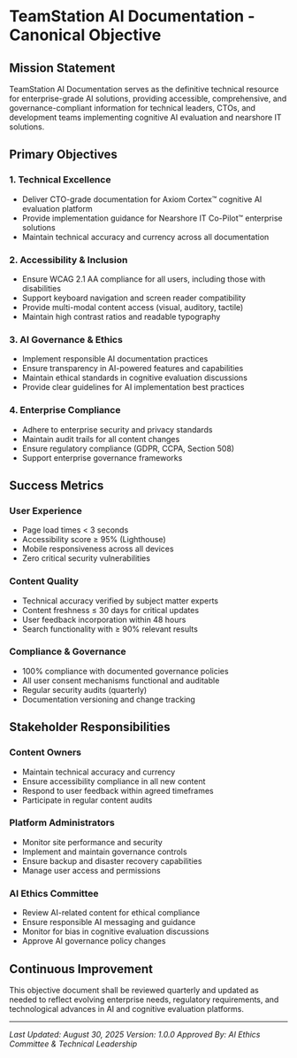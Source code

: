 # TeamStation AI Documentation - Canonical Objective

## Mission Statement

TeamStation AI Documentation serves as the definitive technical resource for enterprise-grade AI solutions, providing accessible, comprehensive, and governance-compliant information for technical leaders, CTOs, and development teams implementing cognitive AI evaluation and nearshore IT solutions.

## Primary Objectives

### 1. Technical Excellence
- Deliver CTO-grade documentation for Axiom Cortex™ cognitive AI evaluation platform
- Provide implementation guidance for Nearshore IT Co-Pilot™ enterprise solutions
- Maintain technical accuracy and currency across all documentation

### 2. Accessibility & Inclusion
- Ensure WCAG 2.1 AA compliance for all users, including those with disabilities
- Support keyboard navigation and screen reader compatibility
- Provide multi-modal content access (visual, auditory, tactile)
- Maintain high contrast ratios and readable typography

### 3. AI Governance & Ethics
- Implement responsible AI documentation practices
- Ensure transparency in AI-powered features and capabilities
- Maintain ethical standards in cognitive evaluation discussions
- Provide clear guidelines for AI implementation best practices

### 4. Enterprise Compliance
- Adhere to enterprise security and privacy standards
- Maintain audit trails for all content changes
- Ensure regulatory compliance (GDPR, CCPA, Section 508)
- Support enterprise governance frameworks

## Success Metrics

### User Experience
- Page load times < 3 seconds
- Accessibility score ≥ 95% (Lighthouse)
- Mobile responsiveness across all devices
- Zero critical security vulnerabilities

### Content Quality
- Technical accuracy verified by subject matter experts
- Content freshness ≤ 30 days for critical updates
- User feedback incorporation within 48 hours
- Search functionality with ≥ 90% relevant results

### Compliance & Governance
- 100% compliance with documented governance policies
- All user consent mechanisms functional and auditable
- Regular security audits (quarterly)
- Documentation versioning and change tracking

## Stakeholder Responsibilities

### Content Owners
- Maintain technical accuracy and currency
- Ensure accessibility compliance in all new content
- Respond to user feedback within agreed timeframes
- Participate in regular content audits

### Platform Administrators
- Monitor site performance and security
- Implement and maintain governance controls
- Ensure backup and disaster recovery capabilities
- Manage user access and permissions

### AI Ethics Committee
- Review AI-related content for ethical compliance
- Ensure responsible AI messaging and guidance
- Monitor for bias in cognitive evaluation discussions
- Approve AI governance policy changes

## Continuous Improvement

This objective document shall be reviewed quarterly and updated as needed to reflect evolving enterprise needs, regulatory requirements, and technological advances in AI and cognitive evaluation platforms.

---

*Last Updated: August 30, 2025*
*Version: 1.0.0*
*Approved By: AI Ethics Committee & Technical Leadership*
